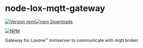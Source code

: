 # node-lox-mqtt-gateway

[![Version npm](https://img.shields.io/npm/v/node-lox-mqtt-gateway.svg?style=flat-square)](https://www.npmjs.com/package/node-lox-mqtt-gateway)[![npm Downloads](https://img.shields.io/npm/dm/node-lox-mqtt-gateway.svg?style=flat-square)](https://www.npmjs.com/package/node-lox-mqtt-gateway)

[![NPM](https://nodei.co/npm/node-lox-mqtt-gateway.png?downloads=true&downloadRank=true)](https://nodei.co/npm/node-lox-mqtt-gateway/)

Gateway for Loxone™ miniserver to communicate with mqtt broker
